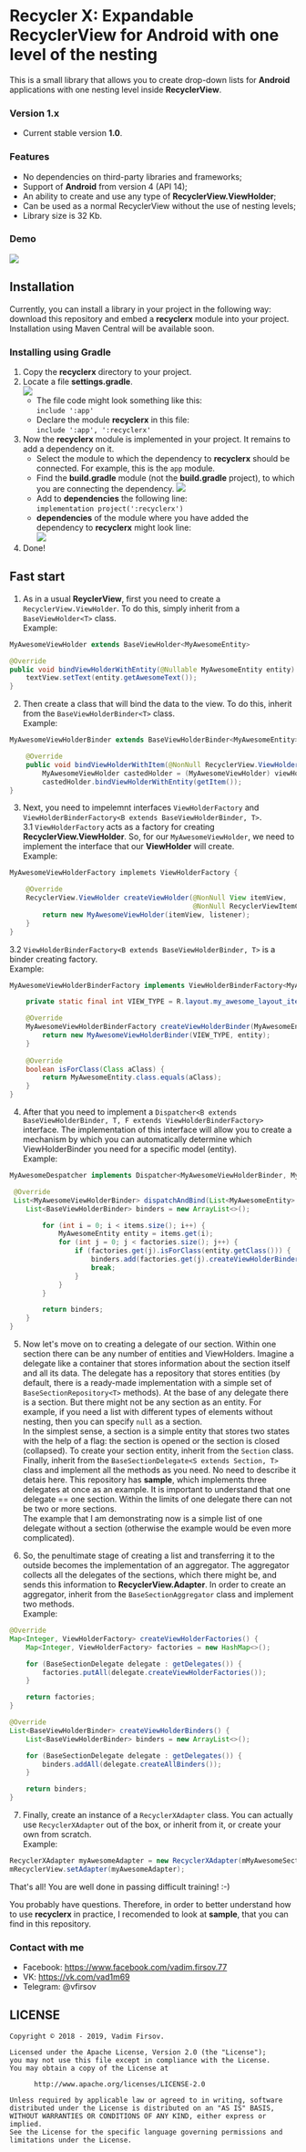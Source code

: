 # Recycler X: Expandable RecyclerView for Android with one level of the nesting
This is a small library that allows you to create drop-down lists for **Android** applications with one nesting level inside **RecyclerView**.

### Version 1.x
* Current stable version **1.0**.

### Features
* No dependencies on third-party libraries and frameworks;
* Support of **Android** from version 4 (API 14);
* An ability to create and use any type of **RecyclerView.ViewHolder**;
* Can be used as a normal RecyclerView without the use of nesting levels;
* Library size is 32 Kb.

### Demo

![](https://media.giphy.com/media/cGu1uphaea8Ksph0ZD/giphy.gif)

## Installation
Currently, you can install a library in your project in the following way: download this repository and embed a **recyclerx** module into your project. Installation using Maven Central will be available soon.

### Installing using Gradle
1. Copy the **recyclerx** directory to your project.
2. Locate a file **settings.gradle**.  
![](tutorial/tutorial_1.png)
	* The file code might look something like this:  
	```include ':app'```
	* Declare the module **recyclerx** in this file:  
	```include ':app', ':recyclerx'```
3. Now the **recyclerx** module is implemented in your project. It remains to add a dependency on it.
	* Select the module to which the dependency to **recyclerx** should be connected. For example, this is the ```app``` module.
	* Find the **build.gradle** module (not the **build.gradle** project), to which you are connecting the dependency.
	![](tutorial/tutorial_2.png)
	* Add to **dependencies** the following line:  
	```implementation project(':recyclerx')```
	* **dependencies** of the module where you have added the dependency to **recyclerx** might look line:  
	![](tutorial/tutorial_3.png)
4. Done!

## Fast start

1) As in a usual **ReyclerView**, first you need to create a ```RecyclerView.ViewHolder```. To do this, simply inherit from a ```BaseViewHolder<T>``` class.  
Example:  
```java
MyAwesomeViewHolder extends BaseViewHolder<MyAwesomeEntity>

@Override
public void bindViewHolderWithEntity(@Nullable MyAwesomeEntity entity) {
	textView.setText(entity.getAwesomeText());
}
```

2) Then create a class that will bind the data to the view. To do this, inherit from the ```BaseViewHolderBinder<T>``` class.  
Example:  
```java
MyAwesomeViewHolderBinder extends BaseViewHolderBinder<MyAwesomeEntity>

	@Override
	public void bindViewHolderWithItem(@NonNull RecyclerView.ViewHolder viewHolder) {
		MyAwesomeViewHolder castedHolder = (MyAwesomeViewHolder) viewHolder;
		castedHolder.bindViewHolderWithEntity(getItem());
}
```

3) Next, you need to impelemnt interfaces ```ViewHolderFactory``` and ```ViewHolderBinderFactory<B extends BaseViewHolderBinder, T>```.  
3.1 ```ViewHolderFactory``` acts as a factory for creating **RecyclerView.ViewHolder**. So, for our ```MyAwesomeViewHolder```, we need to implement the interface that our **ViewHolder** will create.  
Example:  
```java
MyAwesomeViewHolderFactory implemets ViewHolderFactory {

	@Override
	RecyclerView.ViewHolder createViewHolder(@NonNull View itemView,
                                             @NonNull RecyclerViewItemClickListener listener) {
		return new MyAwesomeViewHolder(itemView, listener);
	}
}
```
3.2 ```ViewHolderBinderFactory<B extends BaseViewHolderBinder, T>``` is a binder creating factory.  
Example:  
```java
MyAwesomeViewHolderBinderFactory implements ViewHolderBinderFactory<MyAwesomeViewHolder, MyAwesomeEntity> {

	private static final int VIEW_TYPE = R.layout.my_awesome_layout_item;

	@Override
	MyAwesomeViewHolderBinderFactory createViewHolderBinder(MyAwesomeEntity entity) {
		return new MyAwesomeViewHolderBinder(VIEW_TYPE, entity);
	}
	
	@Override
	boolean isForClass(Class aClass) {
		return MyAwesomeEntity.class.equals(aClass);
	}
}
```

4) After that you need to implement a ```Dispatcher<B extends BaseViewHolderBinder, T, F extends ViewHolderBinderFactory>``` interface.
The implementation of this interface will allow you to create a mechanism by which you can automatically determine which ViewHolderBinder you need for a specific model (entity).  
Example:  
```java
MyAwesomeDespatcher implements Dispatcher<MyAwesomeViewHolderBinder, MyAwesomeEntity, MyAwesomeViewHolderBinderFactory> {

 @Override
 List<MyAwesomeViewHolderBinder> dispatchAndBind(List<MyAwesomeEntity> items, List<MyAwesomeViewHolderBinderFactory> factories) {
 	List<BaseViewHolderBinder> binders = new ArrayList<>();

        for (int i = 0; i < items.size(); i++) {
            MyAwesomeEntity entity = items.get(i);
            for (int j = 0; j < factories.size(); j++) {
                if (factories.get(j).isForClass(entity.getClass())) {
                    binders.add(factories.get(j).createViewHolderBinder(entity));
                    break;
                }
            }
        }

        return binders;
 	}
}
```

5) Now let's move on to creating a delegate of our section. Within one section there can be any number of entities and ViewHolders. Imagine a delegate like a container that stores information about the section itself and all its data.
The delegate has a repository that stores entities (by default, there is a ready-made implementation with a simple set of ```BaseSectionRepository<T>``` methods).
At the base of any delegate there is a section. But there might not be any section as an entity. For example, if you need a list with different types of elements without nesting, then you can specify  ```null``` as a section.  
In the simplest sense, a section is a simple entity that stores two states with the help of a flag: the section is opened or the section is closed (collapsed). To create your section entity, inherit from the ```Section``` class.
Finally, inherit from the ```BaseSectionDelegate<S extends Section, T>``` class and implement all the methods as you need. No need to describe it detais here. This repository has **sample**, which implements three delegates at once as an example.
It is important to understand that one delegate == one section. Within the limits of one delegate there can not be two or more sections.  
The example that I am demonstrating now is a simple list of one delegate without a section (otherwise the example would be even more complicated).

6) So, the penultimate stage of creating a list and transferring it to the outside becomes the implementation of an aggregator. The aggregator collects all the delegates of the sections, which there might be, and sends this information to **RecyclerView.Adapter**.
In order to create an aggregator, inherit from the ```BaseSectionAggregator``` class and implement two methods.  
Example:  
```java
@Override
Map<Integer, ViewHolderFactory> createViewHolderFactories() {
	Map<Integer, ViewHolderFactory> factories = new HashMap<>();

	for (BaseSectionDelegate delegate : getDelegates()) {
		factories.putAll(delegate.createViewHolderFactories());
	}

	return factories;
}

@Override
List<BaseViewHolderBinder> createViewHolderBinders() {
	List<BaseViewHolderBinder> binders = new ArrayList<>();

	for (BaseSectionDelegate delegate : getDelegates()) {
		binders.addAll(delegate.createAllBinders());
	}

	return binders;
}
```

7) Finally, create an instance of a ```RecyclerXAdapter``` class. You can actually use ```RecyclerXAdapter``` out of the box, or inherit from it, or create your own from scratch.  
Example:  
```java
RecyclerXAdapter myAwesomeAdapter = new RecyclerXAdapter(mMyAwesomeSectionAggregator);
mRecyclerView.setAdapter(myAwesomeAdapter);
```

That's all! You are well done in passing difficult training! :-)  
  
You probably have questions. Therefore, in order to better understand how to use **recyclerx** in practice, I recomended to look at **sample**, that you can find in this repository.

### Contact with me
* Facebook: https://www.facebook.com/vadim.firsov.77
* VK: https://vk.com/vad1m69
* Telegram: @vfirsov

## LICENSE
```
Copyright © 2018 - 2019, Vadim Firsov.  

Licensed under the Apache License, Version 2.0 (the "License");
you may not use this file except in compliance with the License.
You may obtain a copy of the License at

      http://www.apache.org/licenses/LICENSE-2.0

Unless required by applicable law or agreed to in writing, software
distributed under the License is distributed on an "AS IS" BASIS,
WITHOUT WARRANTIES OR CONDITIONS OF ANY KIND, either express or implied.
See the License for the specific language governing permissions and
limitations under the License.
```

